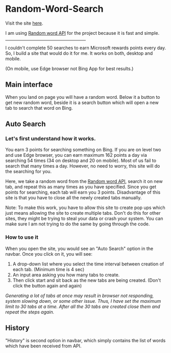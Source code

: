 # Random-Word-Search

Visit the site [here](https://harman-maan.github.io/Random-Word/).

I am using [Random word API](https://random-word-api.herokuapp.com/home) for the project because it is fast and simple.
<hr width="50%">

I couldn't complete 50 searches to earn Microsoft rewards points every day. So, I build a site that would do it for me. It works on both, desktop and mobile.

(On mobile, use Edge browser not Bing App for best results.)

## Main interface

When you land on page you will have a random word. Below it a button to get new random word, beside it is a search button which will open a new tab to search that word on Bing.

## Auto Search

### Let's first understand how it works.
You earn 3 points for searching something on Bing. If you are on level two and use Edge browser, you can earn maximum 162 points a day via searching 54 times (34 on desktop and 20 on mobile). 
Most of us fail to search that many times a day. However, no need to worry, this site will do the searching for you.

Here, we take a random word from the [Random word API](https://random-word-api.herokuapp.com/home), search it on new tab, and repeat this as many times as you have specified.
Since you get points for searching, each tab will earn you 3 points.
Disadvantage of this site is that you have to close all the newly created tabs manually.

Note: To make this work, you have to allow this site to create pop ups which just means allowing the site to create multiple tabs.
Don't do this for other sites, they might be trying to steal your data or crash your system.
You can make sure I am not trying to do the same by going through the code.


### How to use it
When you open the site, you would see an "Auto Search" option in the navbar. 
Once you click on it, you will see:
 1. A drop-down list where you select the time interval between creation of each tab. (Minimum time is 4 sec)
 2. An input area asking you how many tabs to create.
 3. Then click start and sit back as the new tabs are being created. (Don't click the button again and again)

*Generating a lot  of tabs at once may result in browser not responding, system slowing down, or some other issue.
Thus, I have set the maximum limit to 30 tabs at a time. After all the 30 tabs are created close them and repeat the steps again.*
 
## History
"History" is second option in navbar, which simply contains the list of words which have been received from API.
